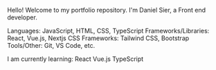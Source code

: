 Hello! Welcome to my portfolio repository. I'm Daniel Sier, a Front end developer.

Languages: JavaScript, HTML, CSS, TypeScript
Frameworks/Libraries: React, Vue.js, Nextjs
CSS Frameworks: Tailwind CSS, Bootstrap
Tools/Other: Git, VS Code, etc.

I am currently learning:
React 
Vue.js 
TypeScript 
